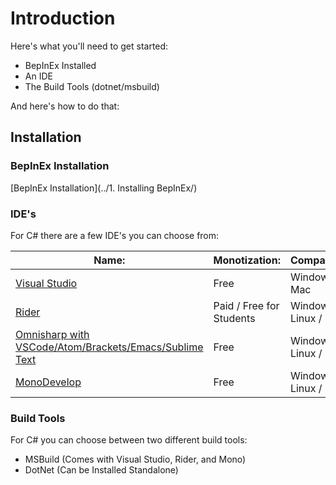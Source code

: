 # Introduction

Here's what you'll need to get started:

- BepInEx Installed
- An IDE
- The Build Tools (dotnet/msbuild)

And here's how to do that:

## Installation
### BepInEx Installation

[BepInEx Installation](../1. Installing BepInEx/)

### IDE's

For C# there are a few IDE's you can choose from:

| Name:                                                        | Monotization:            | Compatibility:        | Notes:                    |
| ------------------------------------------------------------ | ------------------------ | --------------------- | ------------------------- |
| [Visual Studio](https://visualstudio.microsoft.com/)         | Free                     | Windows / Mac         | Recommended for Beginners |
| [Rider](https://www.jetbrains.com/rider/)                    | Paid / Free for Students | Windows / Linux / Mac |                           |
| [Omnisharp with VSCode/Atom/Brackets/Emacs/Sublime Text](https://code.visualstudio.com/) | Free                     | Windows / Linux / Mac |                           |
| [MonoDevelop](https://www.monodevelop.com/)                  | Free                     | Windows / Linux / Mac | No Longer Maintained      |

### Build Tools

For C# you can choose between two different build tools:

- MSBuild (Comes with Visual Studio, Rider, and Mono)
- DotNet (Can be Installed Standalone)

